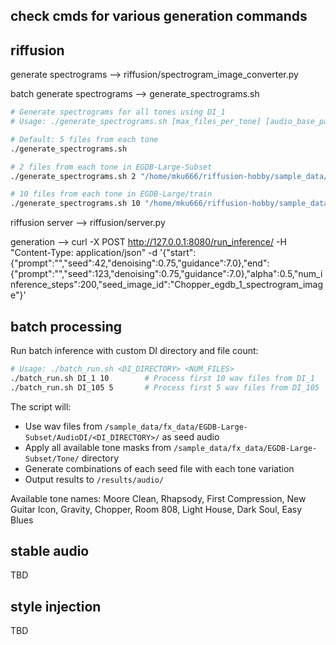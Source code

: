 

## check cmds for various generation commands


## riffusion
generate spectrograms --> riffusion/spectrogram_image_converter.py

batch generate spectrograms --> generate_spectrograms.sh

```bash
# Generate spectrograms for all tones using DI_1
# Usage: ./generate_spectrograms.sh [max_files_per_tone] [audio_base_path]

# Default: 5 files from each tone
./generate_spectrograms.sh

# 2 files from each tone in EGDB-Large-Subset
./generate_spectrograms.sh 2 "/home/mku666/riffusion-hobby/sample_data/fx_data/EGDB-Large-Subset"

# 10 files from each tone in EGDB-Large/train
./generate_spectrograms.sh 10 "/home/mku666/riffusion-hobby/sample_data/EGDB-Large/train"
```

riffusion server --> riffusion/server.py

generation --> curl -X POST http://127.0.0.1:8080/run_inference/ -H "Content-Type: application/json" -d '{"start":{"prompt":"","seed":42,"denoising":0.75,"guidance":7.0},"end":{"prompt":"","seed":123,"denoising":0.75,"guidance":7.0},"alpha":0.5,"num_inference_steps":200,"seed_image_id":"Chopper_egdb_1_spectrogram_image"}'

## batch processing
Run batch inference with custom DI directory and file count:

```bash
# Usage: ./batch_run.sh <DI_DIRECTORY> <NUM_FILES>
./batch_run.sh DI_1 10        # Process first 10 wav files from DI_1
./batch_run.sh DI_105 5       # Process first 5 wav files from DI_105
```

The script will:
- Use wav files from `/sample_data/fx_data/EGDB-Large-Subset/AudioDI/<DI_DIRECTORY>/` as seed audio
- Apply all available tone masks from `/sample_data/fx_data/EGDB-Large-Subset/Tone/` directory
- Generate combinations of each seed file with each tone variation
- Output results to `/results/audio/`

Available tone names: Moore Clean, Rhapsody, First Compression, New Guitar Icon, Gravity, Chopper, Room 808, Light House, Dark Soul, Easy Blues

## stable audio
TBD

## style injection
TBD
